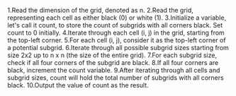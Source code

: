 1.Read the dimension of the grid, denoted as n.
2.Read the grid, representing each cell as either black (0) or white (1).
3.Initialize a variable, let's call it count, to store the count of subgrids with all corners black. Set count to 0 initially.
4.Iterate through each cell (i, j) in the grid, starting from the top-left corner.
5.For each cell (i, j), consider it as the top-left corner of a potential subgrid.
6.Iterate through all possible subgrid sizes starting from size 2x2 up to n x n (the size of the entire grid).
7.For each subgrid size, check if all four corners of the subgrid are black.
8.If all four corners are black, increment the count variable.
9.After iterating through all cells and subgrid sizes, count will hold the total number of subgrids with all corners black.
10.Output the value of count as the result.

